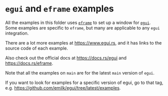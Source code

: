 # `egui` and `eframe` examples
All the examples in this folder uses [`eframe`](https://github.com/emilk/egui/tree/main/crates/eframe) to set up a window for [`egui`](https://github.com/emilk/egui/). Some examples are specific to `eframe`, but many are applicable to any `egui` integration.

There are a lot more examples at <https://www.egui.rs>, and it has links to the source code of each example.

Also check out the official docs at <https://docs.rs/egui> and <https://docs.rs/eframe>.

Note that all the examples on `main` are for the latest `main` version of `egui`.

If you want to look for examples for a specific version of egui, go to that tag, e.g. <https://github.com/emilk/egui/tree/latest/examples>.
